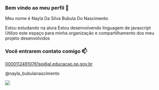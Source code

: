 ### Bem vindo ao meu perfil 💙
  
Meu nome é Nayla Da Silva Bubula Do Nascimento 

Estou estudando na alura
Estou desenvolvendo linguagem de javascript 
Utilizo este espaço para minha organização e compartilhamento dos meu projeto desenvolvidos 

### Você entrarem contato comigo 📫

00001124910761sp@al.educacao.sp.gov.br 

@nayla_bubulanascimento 

![](https://media.tenor.com/xA8pcdkM2lMAAAAM/horse-gif-horse.gif)
